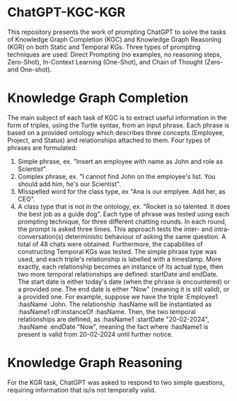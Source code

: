 # ChatGPT-KGC-KGR
This repository presents the work of prompting ChatGPT to solve the tasks of Knowledge Graph Completion (KGC) and Knowledge Graph Reasoning (KGR) on both Static and Temporal KGs.
Three types of prompting techniques are used: Direct Prompting (no examples, no reasoning steps, Zero-Shot), In-Context Learning (One-Shot), and Chain of Thought (Zero- and One-shot).
# Knowledge Graph Completion
The main subject of each task of KGC is to extract useful information in the form of triples, using the Turtle syntax, from an input phrase. Each phrase is based on a provided ontology which describes three concepts (Employee, Project, and Status) and relationships attached to them. Four types of phrases are formulated:
1. Simple phrase, ex. "Insert an employee with name as John and role as Scientist".
2. Complex phrase, ex. "I cannot find John on the employee's list. You should add him, he's our Scientist".
3. Misspelled word for the class type, ex "Ana is our emplyee. Add her, as CEO".
4. A class type that is not in the ontology, ex. "Rocket is so talented. It does the best job as a guide dog".
Each type of phrase was tested using each prompting technique, for three different chatting rounds. In each round, the prompt is asked three times. This approach tests the inter- and intra-conversation(s) deterministic behaviour of asking the same question. A total of 48 chats were obtained.
Furthermore, the capabilites of constructing Temporal KGs was tested. The simple phrase type was used, and each triple's relationship is labelled with a timestamp. More exactly, each relationship becomes an instance of its actual type, then two more temporal relationships are defined: startDate and endDate. The start date is either today's date (when the phrase is encountered) or a provided one. The end date is either "Now" (meaning it is still valid), or a provided one. For example, suppose we have the triple :Employee1 :hasName :John. The relationship :hasName will be instantiated as :hasName1 rdf:instanceOf :hasName. Then, the two temporal relationships are defined, as :hasName1 :startDate "20-02-2024", :hasName :endDate "Now", meaning the fact where :hasName1 is present is valid from 20-02-2024 until further notice.
# Knowledge Graph Reasoning
For the KGR task, ChatGPT was asked to respond to two simple questions, requiring information that is/is not temporally valid. 

